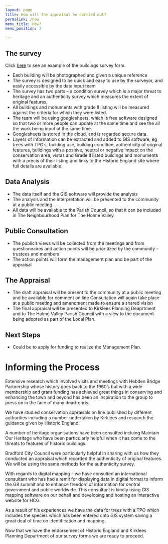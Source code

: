 ```yaml
---
layout: page
title: How will the appraisal be carried out?
permalink: /how
menu_title: How?
menu_position: 3

---
```


## The survey

Click [here](#) to see an example of the buildings survey form.

* Each building will be photographed and given a unique reference
* The survey is designed to be quick and easy to use by the surveyor, and easily accessible by the data input team
* The survey has two parts – a condition survey which is a major threat to heritage and an authenticity survey which measures the extent of original features.
* All buildings and monuments with grade II listing will be measured against the criteria for which they were listed.
* The team will be using googlesheets, which is free software designed so that two or more people can update at the same time and see the all the work being input at the same time.
* Googlesheets is stored in the cloud, and is regarded secure data.
* Layers of information can be extracted and added to GIS software, eg trees with TPO’s, building use, building condition, authenticity of original features, buildings with a positive, neutral or negative impact on the conservation area, vistas and Grade II listed buildings and monuments with a précis of their listing and links to the Historic England site where full details are available.

## Data Analysis
* The data itself and the GIS software will provide the analysis
* The analysis and the interpretation will be presented to the community at a public meeting
* All data will be available to the Parish Council, so that it can be included in The Neighbourhood Plan for The Holme Valley

## Public Consultation
* The public’s views will be collected from the meetings and from questionnaires and action points will be prioritized by the community – trustees and members
* The action points will form the management plan and be part of the appraisal

## The Appraisal
* The draft appraisal will be present to the community at a public meeting and be available for comment on line
Consultation will again take place at a public meeting and amendment made to ensure a shared vision
* The final appraisal will be presented to Kirklees Planning Deaprtment and to The Holme Valley Parish Council with a view to the document being adopted as part of the Local Plan.

## Next Steps

* Could be to apply for funding to realize the Management Plan.

# Informing the Process

Extensive research which involved visits and meetings with Hebden Bridge Partnership whose history goes back to the 1960’s but with a wide membership and grant funding has achieved great things in conserving and enhancing the town and beyond has been an inspiration to the group to press on in the face of many dead-ends.

We have studied conservation appraisals on line published by different authorities including a number undertaken by Kirklees and research the guidance given by Historic England.

A number of heritage organisations have been consulted incluing Maintain Our Heritage who have been particularly helpful when it has come to the threats to features of historic buildings.

Bradford City Council were particularly helpful in sharing with us how they conducted an appraisal which recorded the authenticity of original features.  We will be using the same methods for the authenticity survey.

With regards to digital mapping – we have consulted an international consultant who has had a remit for displaying data in digital format to inform the G8 summit and to enhance freedom of information for central government  and public worldwide.  This consultant is kindly using GIS mapping software on our behalf and developing and hosting an interactive website for HCG.

As a result of his experiences we have the data for trees with a TPO which includes the species which has been entered onto GIS system saving a great deal of time on identification and mapping.

Now that we have the endorsement of Historic England and Kirklees Planning Department of our survey forms we are ready to proceed.
